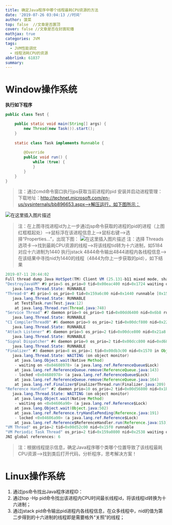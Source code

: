 ```yaml
---
title: 确定Java程序中哪个线程最耗CPU资源的方法
date: '2019-07-26 03:04:13 //时间'
author: 菠菜
top: false  //文章是否置顶
cover: false //文章是否在封面轮播
mathjax: true
categories: JVM
tags:
  - JVM性能调优
  - 线程消耗CPU的资源
abbrlink: 61837
summary:
---
```

#  Window操作系统
**执行如下程序**
```java
public class Test {

	public static void main(String[] args) {
		new Thread(new Task()).start();
	}
	
	static class Task implements Runnable {
		
		@Override
		public void run() {
			while (true) {
			}
		}
	}
}
```
> 注：通过cmd命令窗口执行jps获取当前进程的pid
> 安装并启动进程管理：下载地址：http://technet.microsoft.com/en-us/sysinternals/bb896653.aspx——>解压运行，如下图所示：

![在这里插入图片描述](https://img-blog.csdnimg.cn/20190721180733767.png?x-oss-process=image/watermark,type_ZmFuZ3poZW5naGVpdGk,shadow_10,text_aHR0cHM6Ly9ibG9nLmNzZG4ubmV0L3dhbmdfZGFfYmluZw==,size_16,color_FFFFFF,t_70)
> 注：在上图寻找进程id为上一步通过jsp命令获取的进程的pid的进程（上图红框框起处）——>鼠标浮在该进程信息上——>鼠标右键——>选择“Properties...”，出现下图：
![在这里插入图片描述](https://img-blog.csdnimg.cn/20190721180910219.png?x-oss-process=image/watermark,type_ZmFuZ3poZW5naGVpdGk,shadow_10,text_aHR0cHM6Ly9ibG9nLmNzZG4ubmV0L3dhbmdfZGFfYmluZw==,size_16,color_FFFFFF,t_70)
> 注：选择 Threads 选项卡——>找到最耗CPU资源的线程——>将该线程tid转为十六进制，如5184对应十六进制为1440
执行jstack 4844命令输出4844进程内各线程信息——>在该结果中寻找nid为1440的线程（4844为你上一步获取的pid），如下结果
```java
2019-07-11 20:44:02
Full thread dump Java HotSpot(TM) Client VM (25.131-b11 mixed mode, sharing):
"DestroyJavaVM" #9 prio=5 os_prio=0 tid=0x00eac400 nid=0x1724 waiting on condition [0x00000000]
   java.lang.Thread.State: RUNNABLE
"Thread-0" #8 prio=5 os_prio=0 tid=0x159a6c00 nid=0x1440 runnable [0x1538f000]
   java.lang.Thread.State: RUNNABLE
	at Test$Task.run(Test.java:12)
	at java.lang.Thread.run(Thread.java:748)
"Service Thread" #7 daemon prio=9 os_prio=0 tid=0x00dd6400 nid=0x6b8 runnable [0x00000000]
   java.lang.Thread.State: RUNNABLE
"C1 CompilerThread0" #6 daemon prio=9 os_prio=2 tid=0x00dcf800 nid=0x2238 waiting on condition [0x00000000]
   java.lang.Thread.State: RUNNABLE
"Attach Listener" #5 daemon prio=5 os_prio=2 tid=0x00dce800 nid=0x21a8 waiting on condition [0x00000000]
   java.lang.Thread.State: RUNNABLE
"Signal Dispatcher" #4 daemon prio=9 os_prio=2 tid=0x00dcc800 nid=0xd68 runnable [0x00000000]
   java.lang.Thread.State: RUNNABLE
"Finalizer" #3 daemon prio=8 os_prio=1 tid=0x00db3c00 nid=0x1570 in Object.wait() [0x0112f000]
   java.lang.Thread.State: WAITING (on object monitor)
	at java.lang.Object.wait(Native Method)
	- waiting on <0x04608978> (a java.lang.ref.ReferenceQueue$Lock)
	at java.lang.ref.ReferenceQueue.remove(ReferenceQueue.java:143)
	- locked <0x04608978> (a java.lang.ref.ReferenceQueue$Lock)
	at java.lang.ref.ReferenceQueue.remove(ReferenceQueue.java:164)
	at java.lang.ref.Finalizer$FinalizerThread.run(Finalizer.java:209)
"Reference Handler" #2 daemon prio=10 os_prio=2 tid=0x00d56800 nid=0x1be0 in Object.wait() [0x0109f000]
   java.lang.Thread.State: WAITING (on object monitor)
	at java.lang.Object.wait(Native Method)
	- waiting on <0x04606a90> (a java.lang.ref.Reference$Lock)
	at java.lang.Object.wait(Object.java:502)
	at java.lang.ref.Reference.tryHandlePending(Reference.java:191)
	- locked <0x04606a90> (a java.lang.ref.Reference$Lock)
	at java.lang.ref.Reference$ReferenceHandler.run(Reference.java:153)
"VM Thread" os_prio=2 tid=0x00d52c00 nid=0x15f0 runnable 
"VM Periodic Task Thread" os_prio=2 tid=0x159a0800 nid=0x2538 waiting on condition 
JNI global references: 6
```
> 注：根据线程提示信息，确定Java程序哪个类哪个位置导致了该线程最耗CPU资源——>找到类后打开代码，分析程序，思考解决方案！

#  Linux操作系统
1. 通过jps命令找出Java程序进程ID：
2. 通过top -Hp pid命令找出该进程内CPU时间最长线程id，将该线程id转换为十六进制；
3. 通过jstack pid命令输出pid进程内各线程信息，在众多线程中，nid的值为第二步得到的十六进制的线程即是需要格外“关照”的线程；
